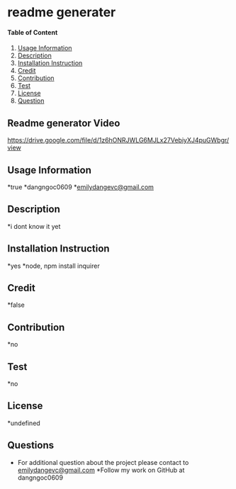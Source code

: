 # readme generater
  #### Table of Content 
  1. [Usage Information](#GithubUserName-email)
  3. [Description](#project-desription)
  4. [Installation Instruction](#Installation-instruction)
  5. [Credit](#credit)
  6. [Contribution](#Contributor-guidelines)
  7. [Test](#test-Instrution)
  8. [License](#license)
  9. [Question](#question)
  ## Readme generator Video 
  https://drive.google.com/file/d/1z6hONRJWLG6MJLx27VebiyXJ4puGWbgr/view
  ## Usage Information
  *true
  *dangngoc0609
  *emilydangevc@gmail.com
  ## Description
  *i dont know it yet
  ## Installation Instruction
  *yes
  *node, npm install inquirer
  ## Credit
  *false
  ## Contribution
  *no
  ## Test
  *no
  ## License
  *undefined
  ## Questions
  * For additional question about the project please contact to emilydangevc@gmail.com
  *Follow my work on GitHub at dangngoc0609